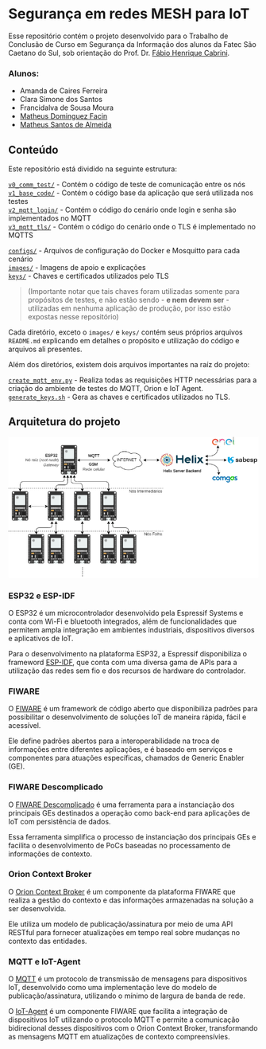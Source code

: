 # Segurança em redes MESH para IoT

Esse repositório contém o projeto desenvolvido para o Trabalho de Conclusão de Curso em Segurança da Informação dos alunos da Fatec São Caetano do Sul, sob orientação do Prof. Dr. [Fábio Henrique Cabrini](https://github.com/fabiocabrini).  
  
### Alunos:

- Amanda de Caires Ferreira
- Clara Simone dos Santos
- Francidalva de Sousa Moura
- [Matheus Dominguez Facin](https://github.com/TheusFacin)
- [Matheus Santos de Almeida](https://github.com/MaaSantos45)

## Conteúdo

Este repositório está dividido na seguinte estrutura:

[`v0_comm_test/`](./v0_comm_test/) - Contém o código de teste de comunicação entre os nós  
[`v1_base_code/`](./v1_base_code/) - Contém o código base da aplicação que será utilizada nos testes  
[`v2_mqtt_login/`](./v2_mqtt_login/) - Contém o código do cenário onde login e senha são implementados no MQTT  
[`v3_mqtt_tls/`](./v3_mqtt_tls/) - Contém o código do cenário onde o TLS é implementado no MQTTS  
  
[`configs/`](./postman/) - Arquivos de configuração do Docker e Mosquitto para cada cenário  
[`images/`](./images/) - Imagens de apoio e explicações  
[`keys/`](./keys/) - Chaves e certificados utilizados pelo TLS  

> (Importante notar que tais chaves foram utilizadas somente para propósitos de testes, e não estão sendo - **e nem devem ser** - utilizadas em nenhuma aplicação de produção, por isso estão expostas nesse repositório)  

Cada diretório, exceto o `images/` e `keys/` contém seus próprios arquivos `README.md` explicando em detalhes o propósito e utilização do código e arquivos ali presentes.  

Além dos diretórios, existem dois arquivos importantes na raíz do projeto:

[`create_mqtt_env.py`](./create_mqtt_env.py) - Realiza todas as requisições HTTP necessárias para a criação do ambiente de testes do MQTT, Orion e IoT Agent.
[`generate_keys.sh`](./generate_keys.sh) - Gera as chaves e certificados utilizados no TLS.

## Arquitetura do projeto

![Arquitetura do projeto](images/Arquitetura%20de%20rede_V2.png)

### ESP32 e ESP-IDF

O ESP32 é um microcontrolador desenvolvido pela Espressif Systems e conta com Wi-Fi e bluetooth integrados, além de funcionalidades que permitem ampla integração em ambientes industriais, dispositivos diversos e aplicativos de IoT.  

Para o desenvolvimento na plataforma ESP32, a Espressif disponibiliza o frameword [ESP-IDF](https://docs.espressif.com/projects/esp-idf/en/latest/esp32/), que conta com uma diversa gama de APIs para a utilização das redes sem fio e dos recursos de hardware do controlador.

### FIWARE

O [FIWARE](https://www.fiware.org/) é um framework de código aberto que disponibiliza padrões para possibilitar o desenvolvimento de soluções IoT de maneira rápida, fácil e acessível.  

Ele define padrões abertos para a interoperabilidade na troca de informações entre diferentes aplicações, e é baseado em serviços e componentes para atuações específicas, chamados de Generic Enabler (GE).

### FIWARE Descomplicado

O [FIWARE Descomplicado](https://github.com/fabiocabrini/fiware/) é uma ferramenta para a instanciação dos principais GEs destinados a operação como back-end para aplicações de IoT com persistência de dados.

Essa ferramenta simplifica o processo de instanciação dos principais GEs e facilita o desenvolvimento de PoCs baseadas no processamento de informações de contexto.

### Orion Context Broker

O [Orion Context Broker](https://fiware-orion.readthedocs.io/en/3.10.1/index.html) é um componente da plataforma FIWARE que realiza a gestão do contexto e das informações armazenadas na solução a ser desenvolvida.

Ele utiliza um modelo de publicação/assinatura por meio de uma API RESTful para fornecer atualizações em tempo real sobre mudanças no contexto das entidades.

### MQTT e IoT-Agent

O [MQTT](https://mqtt.org/) é um protocolo de transmissão de mensagens para dispositivos IoT, desenvolvido como uma implementação leve do modelo de publicação/assinatura, utilizando o mínimo de largura de banda de rede.  

O [IoT-Agent](https://github.com/FIWARE/tutorials.IoT-Agent) é um componente FIWARE que facilita a integração de dispositivos IoT utilizando o protocolo MQTT e permite a comunicação bidirecional desses dispositivos com o Orion Context Broker, transformando as mensagens MQTT em atualizações de contexto compreensívies.
